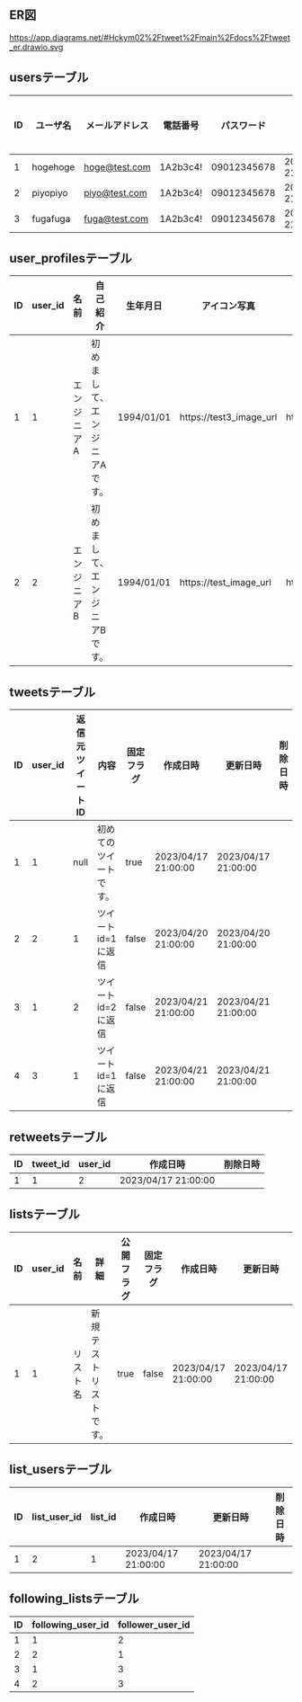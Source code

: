 ## ER図
https://app.diagrams.net/#Hckym02%2Ftweet%2Fmain%2Fdocs%2Ftweet_er.drawio.svg
## usersテーブル

|ID|ユーザ名|メールアドレス|電話番号|パスワード|作成日時|更新日時|削除日時|
|---|---|---|---|---|---|---|---|
|1|hogehoge|hoge@test.com|1A2b3c4!|09012345678|2023/04/17 21:00:00|2023/04/17 21:00:00| |
|2|piyopiyo|piyo@test.com|1A2b3c4!|09012345678|2023/04/17 21:00:00|2023/04/17 21:00:00| |
|3|fugafuga|fuga@test.com|1A2b3c4!|09012345678|2023/04/17 21:00:00|2023/04/17 21:00:00| |

## user_profilesテーブル

|ID|user_id|名前|自己紹介|生年月日|アイコン写真|ヘッダー写真|作成日時|更新日時|削除日時|
|---|---|---|---|---|---|---|---|---|---|
|1|1|エンジニアA|初めまして、エンジニアAです。|1994/01/01|https://test3_image_url|https://test2_image_url|2023/04/17 21:00:00|2023/04/17 21:00:00| |
|2|2|エンジニアB|初めまして、エンジニアBです。|1994/01/01|https://test_image_url|https://test4_image_url|2023/04/17 21:00:00|2023/04/17 21:00:00| |

## tweetsテーブル

|ID|user_id|返信元ツイートID|内容|固定フラグ|作成日時|更新日時|削除日時|
|---|---|---|---|---|---|---|---|
|1|1|null|初めてのツイートです。|true|2023/04/17 21:00:00|2023/04/17 21:00:00| |
|2|2|1|ツイートid=1に返信|false|2023/04/20 21:00:00|2023/04/20 21:00:00| |
|3|1|2|ツイートid=2に返信|false|2023/04/21 21:00:00|2023/04/21 21:00:00| |
|4|3|1|ツイートid=1に返信|false|2023/04/21 21:00:00|2023/04/21 21:00:00| |

## retweetsテーブル

|ID|tweet_id|user_id|作成日時|削除日時|
|---|---|---|---|---|
|1|1|2|2023/04/17 21:00:00||

## listsテーブル

|ID|user_id|名前|詳細|公開フラグ|固定フラグ|作成日時|更新日時|削除日時|
|---|---|---|---|---|---|---|---|---|
|1|1|リスト名|新規テストリストです。|true|false|2023/04/17 21:00:00|2023/04/17 21:00:00| |

## list_usersテーブル

|ID|list_user_id|list_id|作成日時|更新日時|削除日時
|---|---|---|---|---|---|
|1|2|1|2023/04/17 21:00:00|2023/04/17 21:00:00| |

## following_listsテーブル

|ID|following_user_id|follower_user_id|
|---|---|---|
|1|1|2|
|2|2|1|
|3|1|3|
|4|2|3|
